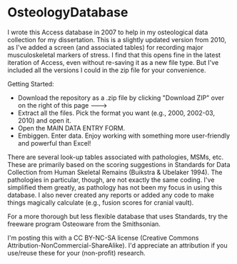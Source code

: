 OsteologyDatabase
=================

I wrote this Access database in 2007 to help in my osteological data collection for my dissertation.
This is a slightly updated version from 2010, as I've added a screen (and associated tables) for recording major
musculoskeletal markers of stress.  I find that this opens fine in the latest iteration of Access, even 
without re-saving it as a new file type.  But I've included all the versions I could in the zip file for your 
convenience.

Getting Started:
- Download the repository as a .zip file by clicking "Download ZIP" over on the right of this page --->
- Extract all the files.  Pick the format you want (e.g., 2000, 2002-03, 2010) and open it.
- Open the MAIN DATA ENTRY FORM.
- Embiggen. Enter data. Enjoy working with something more user-friendly and powerful than Excel!

There are several look-up tables associated with pathologies, MSMs, etc.  These are primarily based on the
scoring suggestions in Standards for Data Collection from Human Skeletal Remains (Buikstra & Ubelaker 1994). The
pathologies in particular, though, are not exactly the same coding.  I've simplified them greatly, as pathology
has not been my focus in using this database.  I also never created any reports or added any code to make things
magically calculate (e.g., fusion scores for cranial vault).

For a more thorough but less flexible database that uses Standards, try the freeware program Osteoware from 
the Smithsonian.

I'm posting this with a CC BY-NC-SA license (Creative Commons Attribution-NonCommercial-ShareAlike). I'd 
appreciate an attribution if you use/reuse these for your (non-profit) research.
